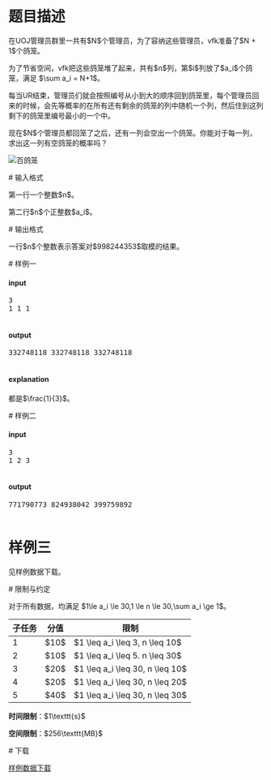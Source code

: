 # 题目描述

<p>在UOJ管理员群里一共有$N$个管理员，为了容纳这些管理员，vfk准备了$N + 1$个鸽笼。</p>
<p>为了节省空间，vfk把这些鸽笼堆了起来，共有$n$列，第$i$列放了$a_i$个鸽笼，满足 $\sum a_i = N+1$。</p>
<p>每当UR结束，管理员们就会按照编号从小到大的顺序回到鸽笼里，每个管理员回来的时候，会先等概率的在所有还有剩余的鸽笼的列中随机一个列，然后住到这列剩下的鸽笼里编号最小的一个中。</p>
<p>现在$N$个管理员都回笼了之后，还有一列会空出一个鸽笼。你能对于每一列，求出这一列有空鸽笼的概率吗？</p>
<p><img class="img-responsive center-block" src="source/uoj/390/img/aHR0cDovL2ltZy51b2ouYWMvcHJvYmxlbS8zOTAvU2hlbnpoZW5fTWV0cm9fQmFpZ2Vsb25nLmpwZw==.jpg" alt="百鸽笼"/></p>
# 输入格式


<p>第一行一个整数$n$。</p>
<p>第二行$n$个正整数$a_i$。</p>
# 输出格式


<p>一行$n$个整数表示答案对$998244353$取模的结果。</p>
# 样例一


<h4>input</h4>
<pre>3
1 1 1

</pre>

<h4>output</h4>
<pre>332748118 332748118 332748118

</pre>

<h4>explanation</h4>
<p>都是$\frac{1}{3}$。</p>
# 样例二


<h4>input</h4>
<pre>3
1 2 3

</pre>

<h4>output</h4>
<pre>771790773 824938042 399759892

</pre>


# 样例三


<p>见样例数据下载。</p>
# 限制与约定


<p>对于所有数据，均满足 $1\le a_i \le 30,1 \le n \le 30,\sum a_i \ge 1$。</p>
<div class="table-responsive">
<table class="table table-bordered table-text-center table-vertical-middle"><thead><tr><th>子任务</th><th>分值</th><th>限制</th></tr></thead><tbody><tr><td>1</td><td>$10$</td><td>$1 \leq a_i \leq 3, n \leq 10$</td></tr><tr><td>2</td><td>$10$</td><td>$1 \leq a_i \leq 5. n \leq 30$</td></tr><tr><td>3</td><td>$20$</td><td>$1 \leq a_i \leq 30, n \leq 10$</td></tr><tr><td>4</td><td>$20$</td><td>$1 \leq a_i \leq 30, n \leq 20$</td></tr><tr><td>5</td><td>$40$</td><td>$1 \leq a_i \leq 30, n \leq 30$</td></tr></tbody></table></div>

<p><strong>时间限制</strong>：$1\texttt{s}$</p>
<p><strong>空间限制</strong>：$256\texttt{MB}$</p>
# 下载


<p><a href="/download.php?type=problem&amp;id=390">样例数据下载</a></p>
